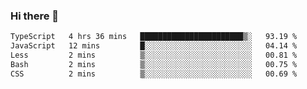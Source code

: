 ### Hi there 👋

<!--
**zhengis-alinur/zhengis-alinur** is a ✨ _special_ ✨ repository because its `README.md` (this file) appears on your GitHub profile.

Here are some ideas to get you started:

- 🔭 I’m currently working on ...
- 🌱 I’m currently learning ...
- 👯 I’m looking to collaborate on ...
- 🤔 I’m looking for help with ...
- 💬 Ask me about ...
- 📫 How to reach me: ...
- 😄 Pronouns: ...
- ⚡ Fun fact: ...
-->

<!--START_SECTION:waka-->

```txt
TypeScript   4 hrs 36 mins   ███████████████████████▒░   93.19 %
JavaScript   12 mins         █░░░░░░░░░░░░░░░░░░░░░░░░   04.14 %
Less         2 mins          ▒░░░░░░░░░░░░░░░░░░░░░░░░   00.81 %
Bash         2 mins          ▒░░░░░░░░░░░░░░░░░░░░░░░░   00.75 %
CSS          2 mins          ▒░░░░░░░░░░░░░░░░░░░░░░░░   00.69 %
```

<!--END_SECTION:waka-->
